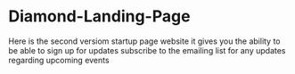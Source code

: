# Diamond-Landing-Page

Here is the second versiom startup page website it gives you the ability to be able to sign up for updates subscribe to the emailing list for any updates regarding upcoming events

